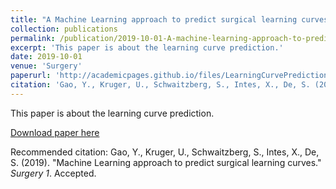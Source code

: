 ```yaml
---
title: "A Machine Learning approach to predict surgical learning curves"
collection: publications
permalink: /publication/2019-10-01-A-machine-learning-approach-to-predict-surigical-learning-curves
excerpt: 'This paper is about the learning curve prediction.'
date: 2019-10-01
venue: 'Surgery'
paperurl: 'http://academicpages.github.io/files/LearningCurvePrediction.pdf'
citation: 'Gao, Y., Kruger, U., Schwaitzberg, S., Intes, X., De, S. (2019). &quot;A Machine Learning approach to predict surgical learning curves.&quot; <i>Surgery</i>. Accepted.'
---
```

This paper is about the learning curve prediction.

[Download paper here](http://academicpages.github.io/files/LearningCurvePrediction.pdf)

Recommended citation: Gao, Y., Kruger, U., Schwaitzberg, S., Intes, X., De, S. (2019). "Machine Learning approach to predict surgical learning curves." <i>Surgery 1</i>. Accepted.
